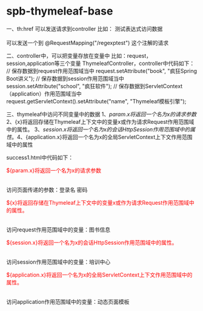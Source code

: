 # spb-thymeleaf-base


一、th:href 可以发送请求到controller
比如：
<a th:href="@{regexptest?loginName=jack&amp;password=123456}">测试表达式访问数据</a><br/><br/>
可以发送一个到 @RequestMapping("/regexptest") 这个注解的请求

二、controller中，可以把变量存放在变量中
比如：request，session,application等三个变量
ThymeleafController，controller中代码如下：
        // 保存数据到request作用范围域当中
        request.setAttribute("book", "疯狂Spring Boot讲义");
        // 保存数据到session作用范围域当中
        session.setAttribute("school", "疯狂软件");
        // 保存数据到ServletContext（application）作用范围域当中
        request.getServletContext().setAttribute("name", "Thymeleaf模板引擎");
       
三、thymeleaf中访问不同变量中的数据
1、${param.x}将返回一个名为x的请求参数
2、${x}将返回存储在Thymeleaf上下文中的变量x或作为请求Request作用范围域中的属性。
3、${session.x}将返回一个名为x的会话HttpSession作用范围域中的属性。
4、${application.x}将返回一个名为x的全局ServletContext上下文作用范围域中的属性

success1.html中代码如下：

<div class="col-md-4">
            <p><font color="red">${param.x}将返回一个名为x的请求参数</font></p><br/>
            访问页面传递的参数：<span th:text="${param.loginName[0]}">登录名</span>&nbsp;<span th:text="${param.password[0]}">密码</span>
            <p><font color="red">${x}将返回存储在Thymeleaf上下文中的变量x或作为请求Request作用范围域中的属性。</font></p><br/>
            访问request作用范围域中的变量：<span th:text="${book}">图书信息</span><br/>
            <p><font color="red">${session.x}将返回一个名为x的会话HttpSession作用范围域中的属性。</font></p><br/>
            访问session作用范围域中的变量：<span th:text="${session.school}">培训中心</span><br/>
            <p><font color="red">${application.x}将返回一个名为x的全局ServletContext上下文作用范围域中的属性。</font></p><br/>
            访问application作用范围域中的变量：<span th:text="${application.name}">动态页面模板</span><br/>
        </div>
